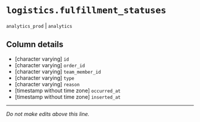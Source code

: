 # `logistics.fulfillment_statuses`
`analytics_prod` | `analytics`

## Column details
* [character varying] `id`
* [character varying] `order_id`
* [character varying] `team_member_id`
* [character varying] `type`
* [character varying] `reason`
* [timestamp without time zone] `occurred_at`
* [timestamp without time zone] `inserted_at`

-------------------------------------------------------------------------------
*Do not make edits above this line.*
